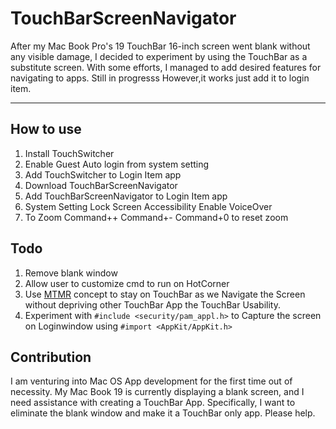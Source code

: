 # TouchBarScreenNavigator

After my Mac Book Pro's 19 TouchBar 16-inch screen went blank without any visible damage, I decided to experiment by using the  TouchBar as a substitute screen. With some efforts, I managed to add desired features for navigating to apps. Still in progresss However,it works just add it to login item.

****


## How to use
1. Install TouchSwitcher
2. Enable Guest Auto login from system setting
3. Add TouchSwitcher to Login Item app
4. Download TouchBarScreenNavigator
5. Add TouchBarScreenNavigator to Login Item app
6. System Setting Lock Screen Accessibility Enable VoiceOver
7. To Zoom Command++ Command+- Command+0 to reset zoom

## Todo
1. Remove blank window
2. Allow user to customize cmd to run on HotCorner
3. Use [MTMR](https://github.com/Toxblh/MTMR/releases) concept to stay on TouchBar as we Navigate the Screen without depriving other TouchBar App the TouchBar Usability.
4. Experiment with ```#include <security/pam_appl.h>``` to Capture the screen on Loginwindow  using ```#import <AppKit/AppKit.h>```



## Contribution
I am venturing into Mac OS App development for the first time out of necessity. My Mac Book 19 is currently displaying a blank screen, and I need assistance with creating a TouchBar App. Specifically, I want to eliminate the blank window and make it a TouchBar only app. Please help.
